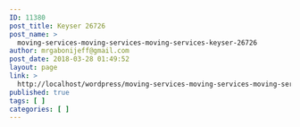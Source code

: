 ```yaml
---
ID: 11380
post_title: Keyser 26726
post_name: >
  moving-services-moving-services-moving-services-keyser-26726
author: mrgabonijeff@gmail.com
post_date: 2018-03-28 01:49:52
layout: page
link: >
  http://localhost/wordpress/moving-services-moving-services-moving-services-keyser-26726/
published: true
tags: [ ]
categories: [ ]
---
```


